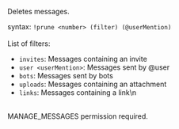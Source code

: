 Deletes messages.<br />

syntax: `!prune <number> (filter) (@userMention)` <br />
<br />
List of filters:
- `invites`: Messages containing an invite
- `user <userMention>`: Messages sent by @user
- `bots`: Messages sent by bots
- `uploads`: Messages containing an attachment
- `links`: Messages containing a link\n
<br />
MANAGE_MESSAGES permission required.